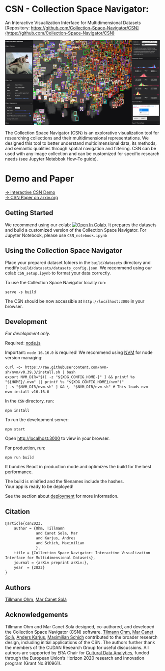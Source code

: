 # CSN - Collection Space Navigator: 
An Interactive Visualization Interface for Multidimensional Datasets   
[Repository: https://github.com/Collection-Space-Navigator/CSN](https://github.com/Collection-Space-Navigator/CSN)  

![CSN: Collection Space Navigation](./fig1_web.png) 

The Collection Space Navigator (CSN) is an explorative visualization tool for researching collections and their multidimensional representations. We designed this tool to better understand multidimensional data, its methods, and semantic qualities through spatial navigation and filtering. CSN can be used with any image collection and can be customized for specific research needs (see Jupyter Notebbok How-To guide).

# Demo and Paper
[-> interactive CSN Demo](https://collection-space-navigator.github.io/CSN)   
[-> CSN Paper on arxiv.org](http://arxiv.org/abs/2305.06809)


## Getting Started
We recommend using our colab: [![Open In Colab](https://colab.research.google.com/assets/colab-badge.svg)](https://colab.research.google.com/github/Collection-Space-Navigator/CSN/blob/main/CSN_colab.ipynb). It prepares the datasets and build a customized version of the Collection Space Navigator. For Jupyter Notebook, please use `CSN_notebook.ipynb`

## Using the Collection Space Navigator
Place your prepared dataset folders in the `build/datasets` directory and modify `build/datasets/datasets_config.json`. We recommend using our colab `CSN_setup.ipynb` to format your data correctly.

To use the Collection Space Navigator locally run:
```
serve -s build
```
The CSN should be now accessible at `http://localhost:3000` in your browser.


## Development 
*For development only.*     

Required: <a href="https://nodejs.org/en/download" target="_blank">node.js</a>  


Important: `node 16.16.0` is required! We recommend using <a href="https://github.com/nvm-sh/nvm" target="_blank">NVM</a>   for node version managing:
```
curl -o- https://raw.githubusercontent.com/nvm-sh/nvm/v0.39.3/install.sh | bash
export NVM_DIR="$([ -z "${XDG_CONFIG_HOME-}" ] && printf %s "${HOME}/.nvm" || printf %s "${XDG_CONFIG_HOME}/nvm")"
[ -s "$NVM_DIR/nvm.sh" ] && \. "$NVM_DIR/nvm.sh" # This loads nvm
nvm install v16.16.0
```
In the `CSN` directory, run:
```
npm install
```
To run the development server:
```
npm start
```   
Open [http://localhost:3000](http://localhost:3000) to view in your browser.

For production, run:
```
npm run build
```
It bundles React in production mode and optimizes the build for the best performance.    
    
The build is minified and the filenames include the hashes.    
Your app is ready to be deployed!    
    
See the section about <a href="https://facebook.github.io/create-react-app/docs/deployment" target="_blank">deployment</a> for more information.

## Citation
```
@article{csn2023,
    author = {Ohm, Tillmann
              and Canet Sola, Mar
              and Karjus, Andres
              and Schich, Maximilian 
              },
    title = {Collection Space Navigator: Interactive Visualization Interface for Multidimensional Datasets},
    journal = {arXiv preprint arXiv:},
    year  = {2023}
}
```

## Authors

<a href="https://tillmannohm.com/" target="_blank">Tillmann Ohm</a>, 
<a href="https://var-mar.info/" target="_blank">Mar Canet Solà</a>

## Acknowledgements
Tillmann Ohm and Mar Canet Solà designed, co-authored, and developed the Collection Space Navigator (CSN) software. <a href="https://tillmannohm.com/" target="_blank">Tilmann Ohm</a>, <a href="https://var-mar.info/" target="_blank">Mar Canet Solà</a>, <a href="https://andreskarjus.github.io"  target="_blank">Anders Karjus</a>, <a href="https://www.schich.info/"  target="_blank">Maximilian Schich</a> contributed to the broader research design, including initial applications of the CSN. The authors further thank the members of the CUDAN Research Group for useful discussions. All authors are supported by ERA Chair for <a href="https://cudan.tlu.ee/" target="_blank">Cultural Data Analytics</a>, funded through the European Union’s Horizon 2020 research and innovation program (Grant No.810961).
